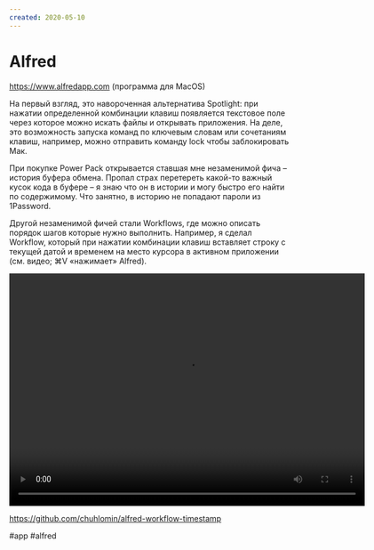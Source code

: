 ```yaml
---
created: 2020-05-10
---
```


# Alfred

https://www.alfredapp.com (программа для MacOS)

На первый взгляд, это навороченная альтернатива Spotlight: при нажатии определенной комбинации клавиш появляется текстовое поле через которое можно искать файлы и открывать приложения. На деле, это возможность запуска команд по ключевым словам или сочетаниям клавиш, например, можно отправить команду lock чтобы заблокировать Мак.

При покупке Power Pack открывается ставшая мне незаменимой фича – история буфера обмена. 
Пропал страх перетереть какой-то важный кусок кода в буфере – я знаю что он в истории и могу быстро его найти по содержимому.
Что занятно, в историю не попадают пароли из 1Password.

Другой незаменимой фичей стали Workflows, где можно описать порядок шагов которые нужно выполнить.
Например, я сделал Workflow, который при нажатии комбинации клавиш вставляет строку с текущей датой и временем на место курсора в активном приложении (см. видео; ⌘V «нажимает» Alfred).

<video width="640" height="418" controls>
  <source src="alfred.mp4" type="video/mp4">
</video>

https://github.com/chuhlomin/alfred-workflow-timestamp

#app #alfred